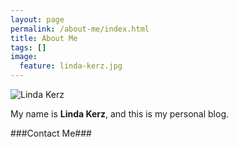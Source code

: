 ```yaml
---
layout: page
permalink: /about-me/index.html
title: About Me
tags: []
image:
  feature: linda-kerz.jpg
---
```


  <img src="{{ site.url }}/images/linda-kerz.jpg" alt="Linda Kerz">


My name is **Linda Kerz**, and this is my personal blog.  

###Contact Me###

<script type="text/javascript"> id = 183141; </script>  

<script type="text/javascript" src="http://kontactr.com/wp.js"></script>

